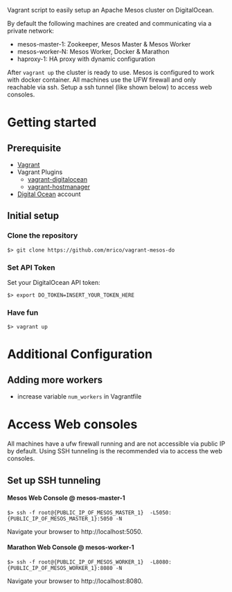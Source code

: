Vagrant script to easily setup an Apache Mesos cluster on DigitalOcean.

By default the following machines are created and communicating via a private network:

- mesos-master-1: Zookeeper, Mesos Master & Mesos Worker
- mesos-worker-N: Mesos Worker, Docker & Marathon
- haproxy-1: HA proxy with dynamic configuration

After ```vagrant up``` the cluster is ready to use. Mesos is configured to work with docker container. All machines use the UFW firewall and only reachable via ssh. Setup a ssh tunnel (like shown below) to access web consoles.

# Getting started

## Prerequisite

- [Vagrant](https://www.vagrantup.com/downloads.html)
- Vagrant Plugins
  - [vagrant-digitalocean](https://github.com/smdahlen/vagrant-digitalocean)
  - [vagrant-hostmanager](https://github.com/smdahlen/vagrant-hostmanager)
- [Digital Ocean](https://www.digitalocean.com/) account

## Initial setup

### Clone the repository

```
$> git clone https://github.com/mrico/vagrant-mesos-do
```

### Set API Token

Set your DigitalOcean API token:

```
$> export DO_TOKEN=INSERT_YOUR_TOKEN_HERE
```

### Have fun

```
$> vagrant up
```

# Additional Configuration

## Adding more workers

- increase variable ```num_workers``` in Vagrantfile


# Access Web consoles

All machines have a ufw firewall running and are not accessible via public IP by default.
Using SSH tunneling is the recommended via to access the web consoles.

## Set up SSH tunneling

#### Mesos Web Console @ mesos-master-1

```
$> ssh -f root@{PUBLIC_IP_OF_MESOS_MASTER_1}  -L5050:{PUBLIC_IP_OF_MESOS_MASTER_1}:5050 -N
```

Navigate your browser to http://localhost:5050.


#### Marathon Web Console @ mesos-worker-1

```
$> ssh -f root@{PUBLIC_IP_OF_MESOS_WORKER_1}  -L8080:{PUBLIC_IP_OF_MESOS_WORKER_1}:8080 -N
```

Navigate your browser to http://localhost:8080.

